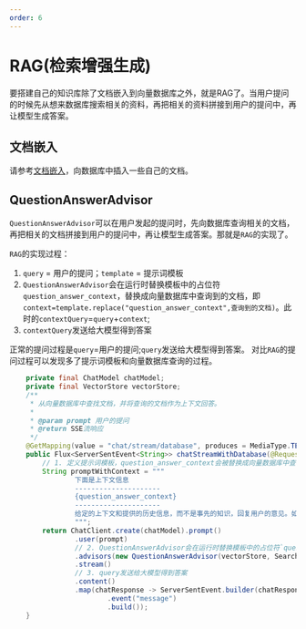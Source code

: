 ```yaml
---
order: 6
---
```

# RAG(检索增强生成)

要搭建自己的知识库除了文档嵌入到向量数据库之外，就是RAG了。当用户提问的时候先从想来数据库搜索相关的资料，再把相关的资料拼接到用户的提问中，再让模型生成答案。

## 文档嵌入

请参考[文档嵌入](./vector-database.md#文档嵌入)，向数据库中插入一些自己的文档。

## QuestionAnswerAdvisor

`QuestionAnswerAdvisor`可以在用户发起的提问时，先向数据库查询相关的文档，再把相关的文档拼接到用户的提问中，再让模型生成答案。那就是`RAG`的实现了。

`RAG`的实现过程：

1. `query` = 用户的提问；`template` = 提示词模板
2. `QuestionAnswerAdvisor`会在运行时替换模板中的占位符`question_answer_context`，替换成向量数据库中查询到的文档，即`context=template.replace("question_answer_context",查询到的文档)`。此时的`contextQuery`=`query`+`context`;
3. `contextQuery`发送给大模型得到答案

正常的提问过程是`query`=用户的提问;`query`发送给大模型得到答案。
对比`RAG`的提问过程可以发现多了提示词模板和向量数据库查询的过程。

```java
    private final ChatModel chatModel;
    private final VectorStore vectorStore;
    /**
     * 从向量数据库中查找文档，并将查询的文档作为上下文回答。
     *
     * @param prompt 用户的提问
     * @return SSE流响应
     */
    @GetMapping(value = "chat/stream/database", produces = MediaType.TEXT_EVENT_STREAM_VALUE)
    public Flux<ServerSentEvent<String>> chatStreamWithDatabase(@RequestParam String prompt) {
        // 1. 定义提示词模板，question_answer_context会被替换成向量数据库中查询到的文档。
        String promptWithContext = """
                下面是上下文信息
                ---------------------
                {question_answer_context}
                ---------------------
                给定的上下文和提供的历史信息，而不是事先的知识，回复用户的意见。如果答案不在上下文中，告诉用户你不能回答这个问题。
                """;
        return ChatClient.create(chatModel).prompt()
                .user(prompt)
                // 2. QuestionAnswerAdvisor会在运行时替换模板中的占位符`question_answer_context`，替换成向量数据库中查询到的文档。此时的query=用户的提问+替换完的提示词模板;
                .advisors(new QuestionAnswerAdvisor(vectorStore, SearchRequest.defaults(), promptWithContext))
                .stream()
                // 3. query发送给大模型得到答案
                .content()
                .map(chatResponse -> ServerSentEvent.builder(chatResponse)
                        .event("message")
                        .build());
    }

```
